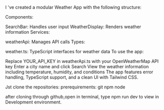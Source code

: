 I 've created a modular Weather App with the following structure:

Components:

SearchBar: Handles user input
WeatherDisplay: Renders weather information
Services:

weatherApi: Manages API calls
Types:

weather.ts: TypeScript interfaces for weather data
To use the app:

Replace YOUR_API_KEY in weatherApi.ts with your OpenWeatherMap API key
Enter a city name and click Search
View the weather information including temperature, humidity, and conditions
The app features error handling, TypeScript support, and a clean UI with Tailwind CSS.


Jst clone the repositories:
prerequirements:
git 
npm 
node

after cloning through github,open in terminal, type npm run dev to view in Development environment.
